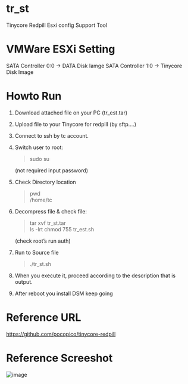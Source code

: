 # tr_st
Tinycore Redpill Esxi config Support Tool

# VMWare ESXi Setting
SATA Controller 0:0 -> DATA Disk Iamge
SATA Controller 1:0 -> Tinycore Disk Image<br>


# Howto Run

1. Download attached file on your PC (tr_est.tar)

2. Upload file to your Tinycore for redpill (by sftp....)

3. Connect to ssh by tc account.

4. Switch user to root:

   > sudo su
   
   (not required input password)

5. Check Directory location

   > pwd<br>
   > /home/tc

6. Decompress file & check file:

   > tar xvf tr_st.tar<br>
   > ls -lrt
   > chmod 755 tr_est.sh

   (check root’s run auth)

7. Run to Source file

   > ./tr_st.sh <br>
 
8. When you execute it, proceed according to the description that is output.

9. After reboot you install DSM keep going


# Reference URL

https://github.com/pocopico/tinycore-redpill


# Reference Screeshot

![image](https://user-images.githubusercontent.com/42568682/158012257-db57387d-0cc3-4610-814a-a00e2c596677.png)
